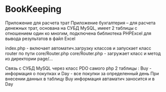 # BookKeeping
Приложение для расчета трат Приложение бухгалтерия – для расчета денежных трат, основана на СУБД MySQL, имеет 2 таблицы с отношением один ко многим, подключена библиотека PHPExcel для вывода результатов в файл Excel

index.php - включает автоматич.загрузку классов и запускает класс router по пути core/Router.php
core/Router.php - загружает класс и метод из директории page/...

Связь с СУБД MySQL через класс PDO самого php
2 таблицы : Buy - информация о покупках и Day - все покупки за определенный день
При внесении данных в таблицу Buy информация автаматич заносится и в Day 
